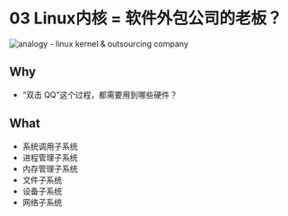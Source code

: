 # 03 Linux内核 = 软件外包公司的老板？

![analogy - linux kernel & outsourcing company](https://static001.geekbang.org/resource/image/e1/4a/e15954f1371a4c782f028202dce1f84a.jpeg)

## Why

* “双击 QQ”这个过程，都需要用到哪些硬件？

## What

* 系统调用子系统
* 进程管理子系统
* 内存管理子系统
* 文件子系统
* 设备子系统
* 网络子系统